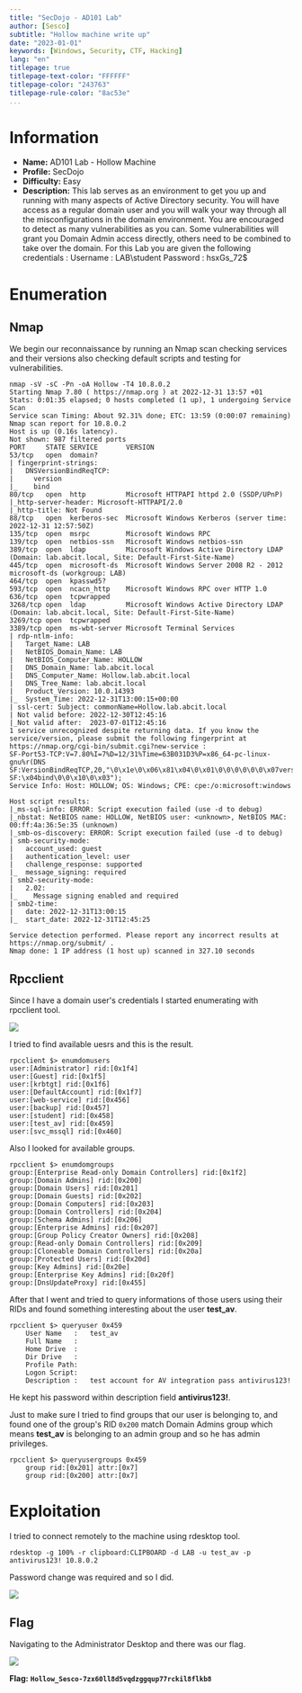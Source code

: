 ```yaml
---
title: "SecDojo - AD101 Lab"
author: [Sesco]
subtitle: "Hollow machine write up"
date: "2023-01-01"
keywords: [Windows, Security, CTF, Hacking]
lang: "en"
titlepage: true
titlepage-text-color: "FFFFFF"
titlepage-color: "243763"
titlepage-rule-color: "8ac53e"
...
```



# Information

- **Name:** AD101 Lab - Hollow Machine
- **Profile:** SecDojo
- **Difficulty:** Easy
- **Description:** This lab serves as an environment to get you up and running with many aspects of Active Directory security. You will have access as a regular domain user and you will walk your way through all the misconfigurations in the domain environment. You are encouraged to detect as many vulnerabilities as you can. Some vulnerabilities will grant you Domain Admin access directly, others need to be combined to take over the domain. For this Lab you are given the following credentials : Username : LAB\student Password : hsxGs_72$


# Enumeration

## Nmap

We begin our reconnaissance by running an Nmap scan checking services and their versions also checking default scripts and testing for vulnerabilities.

```console
nmap -sV -sC -Pn -oA Hollow -T4 10.8.0.2
Starting Nmap 7.80 ( https://nmap.org ) at 2022-12-31 13:57 +01
Stats: 0:01:35 elapsed; 0 hosts completed (1 up), 1 undergoing Service Scan
Service scan Timing: About 92.31% done; ETC: 13:59 (0:00:07 remaining)
Nmap scan report for 10.8.0.2
Host is up (0.16s latency).
Not shown: 987 filtered ports
PORT     STATE SERVICE       VERSION
53/tcp   open  domain?
| fingerprint-strings: 
|   DNSVersionBindReqTCP: 
|     version
|_    bind
80/tcp   open  http          Microsoft HTTPAPI httpd 2.0 (SSDP/UPnP)
|_http-server-header: Microsoft-HTTPAPI/2.0
|_http-title: Not Found
88/tcp   open  kerberos-sec  Microsoft Windows Kerberos (server time: 2022-12-31 12:57:50Z)
135/tcp  open  msrpc         Microsoft Windows RPC
139/tcp  open  netbios-ssn   Microsoft Windows netbios-ssn
389/tcp  open  ldap          Microsoft Windows Active Directory LDAP (Domain: lab.abcit.local, Site: Default-First-Site-Name)
445/tcp  open  microsoft-ds  Microsoft Windows Server 2008 R2 - 2012 microsoft-ds (workgroup: LAB)
464/tcp  open  kpasswd5?
593/tcp  open  ncacn_http    Microsoft Windows RPC over HTTP 1.0
636/tcp  open  tcpwrapped
3268/tcp open  ldap          Microsoft Windows Active Directory LDAP (Domain: lab.abcit.local, Site: Default-First-Site-Name)
3269/tcp open  tcpwrapped
3389/tcp open  ms-wbt-server Microsoft Terminal Services
| rdp-ntlm-info: 
|   Target_Name: LAB
|   NetBIOS_Domain_Name: LAB
|   NetBIOS_Computer_Name: HOLLOW
|   DNS_Domain_Name: lab.abcit.local
|   DNS_Computer_Name: Hollow.lab.abcit.local
|   DNS_Tree_Name: lab.abcit.local
|   Product_Version: 10.0.14393
|_  System_Time: 2022-12-31T13:00:15+00:00
| ssl-cert: Subject: commonName=Hollow.lab.abcit.local
| Not valid before: 2022-12-30T12:45:16
|_Not valid after:  2023-07-01T12:45:16
1 service unrecognized despite returning data. If you know the service/version, please submit the following fingerprint at https://nmap.org/cgi-bin/submit.cgi?new-service :
SF-Port53-TCP:V=7.80%I=7%D=12/31%Time=63B031D3%P=x86_64-pc-linux-gnu%r(DNS
SF:VersionBindReqTCP,20,"\0\x1e\0\x06\x81\x04\0\x01\0\0\0\0\0\0\x07version
SF:\x04bind\0\0\x10\0\x03");
Service Info: Host: HOLLOW; OS: Windows; CPE: cpe:/o:microsoft:windows

Host script results:
|_ms-sql-info: ERROR: Script execution failed (use -d to debug)
|_nbstat: NetBIOS name: HOLLOW, NetBIOS user: <unknown>, NetBIOS MAC: 00:ff:4a:36:5e:35 (unknown)
|_smb-os-discovery: ERROR: Script execution failed (use -d to debug)
| smb-security-mode: 
|   account_used: guest
|   authentication_level: user
|   challenge_response: supported
|_  message_signing: required
| smb2-security-mode: 
|   2.02: 
|_    Message signing enabled and required
| smb2-time: 
|   date: 2022-12-31T13:00:15
|_  start_date: 2022-12-31T12:45:25

Service detection performed. Please report any incorrect results at https://nmap.org/submit/ .
Nmap done: 1 IP address (1 host up) scanned in 327.10 seconds
```

## Rpcclient

Since I have a domain user's credentials I started enumerating with rpcclient tool.

![](./Figure%201.png)

I tried to find available uesrs and this is the result.

```console
rpcclient $> enumdomusers 
user:[Administrator] rid:[0x1f4]
user:[Guest] rid:[0x1f5]
user:[krbtgt] rid:[0x1f6]
user:[DefaultAccount] rid:[0x1f7]
user:[web-service] rid:[0x456]
user:[backup] rid:[0x457]
user:[student] rid:[0x458]
user:[test_av] rid:[0x459]
user:[svc_mssql] rid:[0x460]
```

Also I looked for available groups.

```console
rpcclient $> enumdomgroups
group:[Enterprise Read-only Domain Controllers] rid:[0x1f2]
group:[Domain Admins] rid:[0x200]
group:[Domain Users] rid:[0x201]
group:[Domain Guests] rid:[0x202]
group:[Domain Computers] rid:[0x203]
group:[Domain Controllers] rid:[0x204]
group:[Schema Admins] rid:[0x206]
group:[Enterprise Admins] rid:[0x207]
group:[Group Policy Creator Owners] rid:[0x208]
group:[Read-only Domain Controllers] rid:[0x209]
group:[Cloneable Domain Controllers] rid:[0x20a]
group:[Protected Users] rid:[0x20d]
group:[Key Admins] rid:[0x20e]
group:[Enterprise Key Admins] rid:[0x20f]
group:[DnsUpdateProxy] rid:[0x455]
```

After that I went and tried to query informations of those users using their RIDs and found something interesting about the user **test_av**.

```console
rpcclient $> queryuser 0x459
	User Name   :	test_av
	Full Name   :	
	Home Drive  :	
	Dir Drive   :	
	Profile Path:	
	Logon Script:	
	Description :	test account for AV integration pass antivirus123!
```

He kept his password within description field **antivirus123!**.

Just to make sure I tried to find groups that our user is belonging to, and found one of the group's RID `0x200` match Domain Admins group which means **test_av** is belonging to an admin group and so he has admin privileges.

```console
rpcclient $> queryusergroups 0x459
	group rid:[0x201] attr:[0x7]
	group rid:[0x200] attr:[0x7]
```

# Exploitation

I tried to connect remotely to the machine using rdesktop tool.

```console
rdesktop -g 100% -r clipboard:CLIPBOARD -d LAB -u test_av -p antivirus123! 10.8.0.2
```

Password change was required and so I did.

![](Figure%202.png)

## Flag

Navigating to the Administrator Desktop and there was our flag.

![](./Figure%203.png)

**Flag:** **`Hollow_Sesco-7zx60ll8d5vqdzggqup77rckil8flkb8`**